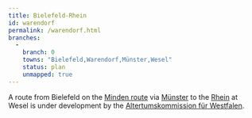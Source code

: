 ```yaml
---
title: Bielefeld-Rhein
id: warendorf
permalink: /warendorf.html
branches:
  -
    branch: 0
    towns: "Bielefeld,Warendorf,Münster,Wesel"
    status: plan
    unmapped: true
---
```


A route from Bielefeld on the [Minden route][0] via [Münster][1] to the [Rhein][2] at Wesel is under development by the [Altertumskommission für Westfalen][3].

[0]: minden.html
[1]: westfalen.html
[2]: xanten.html
[3]: http://www.lwl.org/LWL/Kultur/Altertumskommission/Jakobspilger/